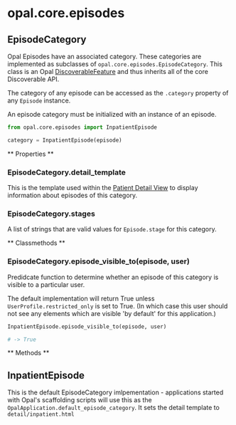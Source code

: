 # opal.core.episodes

## EpisodeCategory

Opal Episodes have an associated category. These categories are implemented as subclasses
of `opal.core.episodes.EpisodeCategory`. This class is an Opal
[DiscoverableFeature](../guides/discoverable.md) and thus inherits all of the core
Discoverable API.

The category of any episode can be accessed as the `.category` property of any `Episode` instance.

An episode category must be initialized with an instance of an episode.

```python
from opal.core.episodes import InpatientEpisode

category = InpatientEpisode(episode)
```

** Properties **

### EpisodeCategory.detail_template

This is the template used within the [Patient Detail View](../guides/patient_detail_views.md)
to display information about episodes of this category.

### EpisodeCategory.stages

A list of strings that are valid values for `Episode.stage` for this category.

** Classmethods **

### EpisodeCategory.episode_visible_to(episode, user)

Predidcate function to determine whether an episode of this category is visible
to a particular user.

The default implementation will return True unless `UserProfile.restricted_only` is set to
True. (In which case this user should not see any elements which are visible 'by default' for
this application.)

```python
InpatientEpisode.episode_visible_to(episode, user)

# -> True
```

** Methods **

## InpatientEpisode

This is the default EpisodeCategory imlpementation - applications started with Opal's
scaffolding scripts will use this as the `OpalApplication.default_episode_category`.
It sets the detail template to `detail/inpatient.html`
